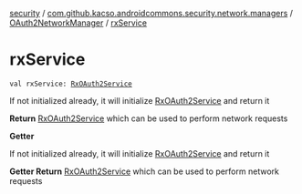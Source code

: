 [security](../../index.md) / [com.github.kacso.androidcommons.security.network.managers](../index.md) / [OAuth2NetworkManager](index.md) / [rxService](./rx-service.md)

# rxService

`val rxService: `[`RxOAuth2Service`](../../com.github.kacso.androidcommons.security.network.services/-rx-o-auth2-service/index.md)

If not initialized already, it will initialize [RxOAuth2Service](../../com.github.kacso.androidcommons.security.network.services/-rx-o-auth2-service/index.md) and return it

**Return**
[RxOAuth2Service](../../com.github.kacso.androidcommons.security.network.services/-rx-o-auth2-service/index.md) which can be used to perform network requests

**Getter**

If not initialized already, it will initialize [RxOAuth2Service](../../com.github.kacso.androidcommons.security.network.services/-rx-o-auth2-service/index.md) and return it

**Getter Return**
[RxOAuth2Service](../../com.github.kacso.androidcommons.security.network.services/-rx-o-auth2-service/index.md) which can be used to perform network requests

